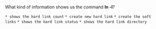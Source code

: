 What kind of information shows us the command __ln -l__?


`* shows the hard link count`
`* create new hard link`
`* create the soft links`
`* shows the hard link status`
`* shows the hard link directory`
